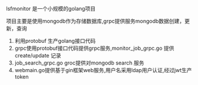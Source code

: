 lsfmonitor 是一个小规模的golang项目

项目主要是使用mongodb作为存储数据库,grpc提供服务mongodb数据创建，更新，查询

1. 利用protobuf 生产golang接口代码
2. grpc使用protobuf接口代码提供grpc服务,monitor_job_grpc.go 
               提供create/update 记录
3. job_search_grpc.go  groc提供对mongodb search 服务
4. webmain.go提供基于gin框架web服务,用户名采用ldap用户认证,经过jwt生产token

